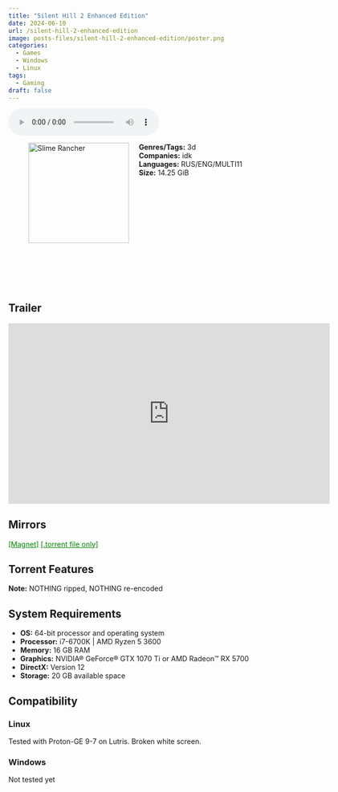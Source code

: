 ```yaml
---
title: "Silent Hill 2 Enhanced Edition"
date: 2024-06-10
url: /silent-hill-2-enhanced-edition
image: posts-files/silent-hill-2-enhanced-edition/poster.png 
categories:
  - Games
  - Windows
  - Linux
tags:
  - Gaming
draft: false
---
```


<style>
  body.dark-mode,
  body.dark-mode main * {
    background: url('/posts-files/silent-hill-2-enhanced-edition/background.png') center center fixed no-repeat;
    background-size: cover;
    color: #f5f5f5;
  }
</style>

<script>
    document.addEventListener('DOMContentLoaded', function () {
        document.body.classList.add('dark-mode');
        localStorage.setItem('darkMode', 'true');
    });
</script>

<audio controls autoplay>
  <source src="/posts-files/silent-hill-2-enhanced-edition/music.mp3" type="audio/mp3">
  Your browser does not support the audio tag.
</audio>

<figure style="float: left; margin-right: 20px;">
  <img src="/posts-files/silent-hill-2-enhanced-edition/poster.png" alt="Slime Rancher" style="width: 200px;">
</figure>

**Genres/Tags:** 3d  
**Companies:** idk  
**Languages:** RUS/ENG/MULTI11  
**Size:** 14.25 GiB  
# ⠀
# ⠀
# ⠀

## Trailer
<iframe width="640" height="360" src="https://www.youtube.com/embed/O6LsBexX3Og" title="Silent Hill 2 Remake vs Original - Physics and Details Comparison" frameborder="0" allow="accelerometer; autoplay; clipboard-write; encrypted-media; gyroscope; picture-in-picture; web-share" referrerpolicy="strict-origin-when-cross-origin" allowfullscreen></iframe>

## Mirrors
<a href="magnet:?xt=urn:btih:CGNMO6M3EC7LUXQKBWHSAUTYCTPSY2NP&dn=Silent%20Hill%202%20Enhanced%20Edition" style="color: green;">[Magnet]</a>
<a href="https://www.dropbox.com/scl/fi/cw3s26cjxepbj08b9tyjh/Silent-Hill-2-Enhanced-Edition.torrent?rlkey=so5cbciyeuh9bc6jtfv8gzomd&dl=1" style="color: green;">[.torrent file only]</a>

## Torrent Features
**Note:** NOTHING ripped, NOTHING re-encoded  

## System Requirements
- **OS:** 64-bit processor and operating system  
- **Processor:** i7-6700K | AMD Ryzen 5 3600  
- **Memory:** 16 GB RAM  
- **Graphics:** NVIDIA® GeForce® GTX 1070 Ti or AMD Radeon™ RX 5700  
- **DirectX:** Version 12  
- **Storage:** 20 GB available space  

## Compatibility
### Linux
Tested with Proton-GE 9-7 on Lutris. Broken white screen.  

### Windows
Not tested yet